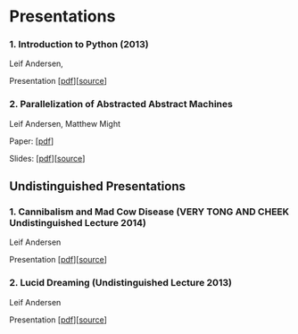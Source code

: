 # Presentations

### 1. Introduction to Python (2013)

Leif Andersen,

Presentation [[pdf](/presentations/python2013/python2013.pdf)][[source](https://github.com/LeifAndersen/PythonLecture2013)]

### 2. Parallelization of Abstracted Abstract Machines

Leif Andersen, Matthew Might

Paper:  [[pdf](/papers/andersen2013parallelization/andersen2013parallelization.pdf)]

Slides: [[pdf](/papers/andersen2013parallelization/slides.pdf)][[source](https://github.com/LeifAndersenPresentations/andersen2013parallelization)]

## Undistinguished Presentations

### 1. Cannibalism and Mad Cow Disease (VERY TONG AND CHEEK Undistinguished Lecture 2014)

Leif Andersen

Presentation [[pdf](/presentations/cannibalism2014/cannibalism2014.pdf)][[source](https://github.com/LeifAndersen/CannibalismPresentation)]

### 2. Lucid Dreaming (Undistinguished Lecture 2013)

Leif Andersen

Presentation [[pdf](/presentations/lucid2013/lucid2013.pdf)][[source](https://github.com/LeifAndersen/LucidDreamingPresentation)]

